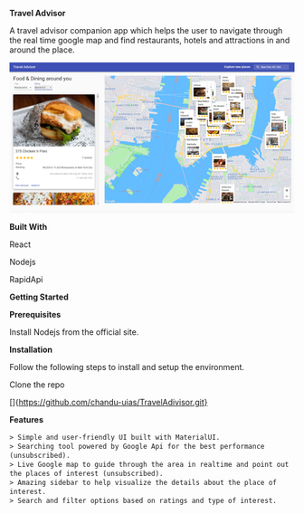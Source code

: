 **Travel Advisor**

A travel advisor companion app which helps the user to navigate through the real time google map and find restaurants, hotels and attractions in and around the place.


![image alt](https://raw.githubusercontent.com/chandu-uias/TravelAdivisor/3eeb36c2dfeaf7c8c8a939a07bf0d283ed0cafa9/TravelAdvisor.png)

**Built With**

React

Nodejs

RapidApi

**Getting Started**

**Prerequisites**

Install Nodejs from the official site.

**Installation**

Follow the following steps to install and setup the environment.

Clone the repo 

[]{https://github.com/chandu-uias/TravelAdivisor.git}

**Features**

    > Simple and user-friendly UI built with MaterialUI.
    > Searching tool powered by Google Api for the best performance (unsubscribed).
    > Live Google map to guide through the area in realtime and point out the places of interest (unsubscribed).
    > Amazing sidebar to help visualize the details about the place of interest.
    > Search and filter options based on ratings and type of interest.

